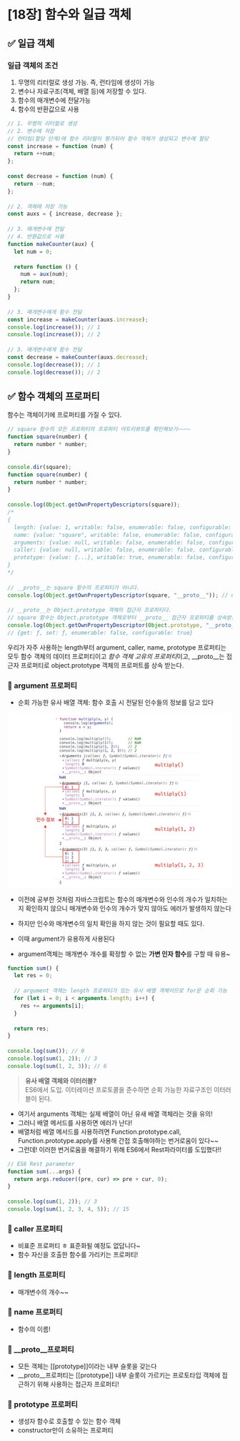# [18장] 함수와 일급 객체

## ✅ 일급 객체

### 일급 객체의 조건

1. 무명의 리터럴로 생성 가능. 즉, 런타임에 생성이 가능
2. 변수나 자료구조(객체, 배열 등)에 저장할 수 있다.
3. 함수의 매개변수에 전달가능
4. 함수의 반환값으로 사용

```jsx
// 1. 무명의 리터럴로 생성
// 2. 변수에 저장
// 런타임(할당 단계)에 함수 리터럴이 평가되어 함수 객체가 생성되고 변수에 할당
const increase = function (num) {
  return ++num;
};

const decrease = function (num) {
  return --num;
};

// 2. 객체에 저장 가능
const auxs = { increase, decrease };

// 3. 매개변수에 전달
// 4. 반환값으로 사용
function makeCounter(aux) {
  let num = 0;

  return function () {
    num = aux(num);
    return num;
  };
}

// 3. 매개변수에게 함수 전달
const increase = makeCounter(auxs.increase);
console.log(increase()); // 1
console.log(increase()); // 2

// 3. 매개변수에게 함수 전달
const decrease = makeCounter(auxs.decrease);
console.log(decrease()); // 1
console.log(decrease()); // 2
```

## ✅ 함수 객체의 프로퍼티

함수는 객체이기에 프로퍼티를 가질 수 있다.

```jsx
// square 함수의 모든 프로퍼티의 프로퍼티 어트리뷰트를 확인해보기~~~~
function square(number) {
  return number * number;
}

console.dir(square);
function square(number) {
  return number * number;
}

console.log(Object.getOwnPropertyDescriptors(square));
/*
{
  length: {value: 1, writable: false, enumerable: false, configurable: true},
  name: {value: "square", writable: false, enumerable: false, configurable: true},
  arguments: {value: null, writable: false, enumerable: false, configurable: false},
  caller: {value: null, writable: false, enumerable: false, configurable: false},
  prototype: {value: {...}, writable: true, enumerable: false, configurable: false}
}
*/

// __proto__는 square 함수의 프로퍼티가 아니다.
console.log(Object.getOwnPropertyDescriptor(square, "__proto__")); // undefined

// __proto__는 Object.prototype 객체의 접근자 프로퍼티다.
// square 함수는 Object.prototype 객체로부터 __proto__ 접근자 프로퍼티를 상속받는다.
console.log(Object.getOwnPropertyDescriptor(Object.prototype, "__proto__"));
// {get: ƒ, set: ƒ, enumerable: false, configurable: true}
```

우리가 자주 사용하는 length부터 argument, caller, name, prototype 프로퍼티는 모두 함수 객체의 데이터 프로퍼티이고 *함수 객체 고유의 프로퍼티*이고, \_\_proto\_\_는 접근자 프로퍼티로 object.prototype 객체의 프로퍼트를 상속 받는다.

### 📍 argument 프로퍼티

- 순회 가능한 유사 배열 객체: 함수 호출 시 전달된 인수들의 정보를 담고 있다

<img src="/[18장] 함수와 일급 객체/img/img-func1.jpeg">

- 이전에 공부한 것처럼 자바스크립트는 함수의 매개변수와 인수의 개수가 일치하는지 확인하지 않으니 매개변수와 인수의 개수가 맞지 않아도 에러가 발생하지 않는다

- 하지만 인수와 매개변수의 일치 확인을 하지 않는 것이 필요할 때도 있다.
- 이때 argument가 유용하게 사용된다

- argument객체는 매개변수 개수를 확정할 수 없는 **가변 인자 함수**를 구할 때 유용~

```jsx
function sum() {
  let res = 0;

  // argument 객체는 length 프로퍼티가 있는 유사 배열 객체이므로 for문 순회 가능
  for (let i = 0; i < arguments.length; i++) {
    res += arguments[i];
  }

  return res;
}

console.log(sum()); // 0
console.log(sum(1, 2)); // 3
console.log(sum(1, 2, 3)); // 6
```

> **유사 배열 객체와 이터러블?** <br>
> ES6에서 도입. 이터레이션 프로토콜을 준수하면 순회 가능한 자료구조인 이터러블이 된다.

- 여기서 arguments 객체는 실제 배열이 아닌 유새 배열 객체라는 것을 유의!
- 그러니 배열 메서드를 사용하면 에러가 난다!
- 배열처럼 배열 메서드를 사용하려면 Function.prototype.call, Function.prototype.apply를 사용해 간접 호출해야하는 번거로움이 있다~~
- 그런데! 이러한 번거로움을 해결하기 위해 ES6에서 Rest파라미터를 도입했다!!

```jsx
// ES6 Rest parameter
function sum(...args) {
  return args.reducer((pre, cur) => pre + cur, 0);
}

console.log(sum(1, 2)); // 3
console.log(sum(1, 2, 3, 4, 5)); // 15
```

### 📍 caller 프로퍼티

- 비표준 프로퍼티 ㅎ 표준화될 예정도 없답니다~
- 함수 자신을 호출한 함수를 가리키는 프로퍼티!

### 📍 length 프로퍼티

- 매개변수의 개수~~

### 📍 name 프로퍼티

- 함수의 이름!

### 📍 \_\_proto\_\_프로퍼티

- 모든 객체는 \[[prototype]]이라는 내부 슬롯을 갖는다
- \_\_proto\_\_프로퍼티는 \[[prototype]] 내부 슬롯이 가르키는 프로토타입 객체에 접근하기 위해 사용하는 접근자 프로퍼티!

### 📍 prototype 프로퍼티

- 생성자 함수로 호출할 수 있는 함수 객체
- constructor만이 소유하는 프로퍼티
